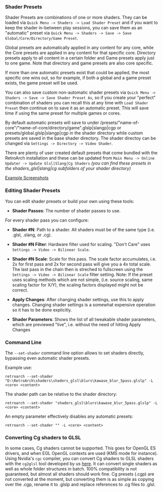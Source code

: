 ### Shader Presets

Shader Presets are combinations of one or more shaders. They can be loaded via `Quick Menu -> Shaders -> Load Shader Preset` and if you want to keep the shader in-between play sessions, you can save them as an "automatic" preset via `Quick Menu -> Shaders -> Save -> Save Global/Core/Directory/Game Preset`.

Global presets are automatically applied in any content for any core, while the Core presets are applied in any content for that specific core. Directory presets apply to all content in a certain folder and Game presets apply just to one game. Note that directory and game presets are also core specific.

If more than one automatic presets exist that could be applied, the most specific one wins out, so for example, if both a global and a game preset exists, the game preset will be used.

You can also save custom non-automatic shader presets via `Quick Menu -> Shaders -> Save -> Save Shader Preset As`, so if you create your "perfect" combination of shaders you can recall this at any time with `Load Shader Preset` then continue on to save it as an automatic preset. This will save time if using the same preset for multiple games or cores.

By default automatic presets will save to under /presets/"name-of-core"/"name-of-core/directory/game".glslp|slangp|cgp or presets/global.glslp|slangp|cgp in the shader directory while custom presets are saved in the base shader directory. The shader directoy can be changed via `Settings -> Directory -> Video Shader`.

There are plenty of user created default presets that come bundled with the RetroArch installation and these can be updated from `Main Menu -> Online Updater -> Update Glsl|Slang|Cg Shaders` *(you can find these presets in the shaders_glsl|slang|cg subfolders of your shader directory)*

[Example Screenshots](https://docs.libretro.com/shader/introduction/)

### Editing Shader Presets

You can edit shader presets or build your own using these tools:
- **Shader Passes**: The number of shader passes to use.

For every shader pass you can configure:
- **Shader #N**: Path to a shader. All shaders must be of the same type (i.e. .glsl, .slang, or .cg).
- **Shader #N Filter**: Hardware filter used for scaling. "Don't Care" uses `Settings -> Video -> Bilinear Scale`.
- **Shader #N Scale**: Scale for this pass. The scale factor accumulates, i.e. 2x for first pass and 2x for second pass will give you a 4x total scale. The last pass in the chain then is streched to fullscreen using the `Settings -> Video -> Bilinear Scale` filter setting.
Note: If the preset uses scaling methods which are not simple, (i.e. source scaling, same scaling factor for X/Y), the scaling factors displayed might not be correct.

- **Apply Changes**: After changing shader settings, use this to apply changes. Changing shader settings is a somewhat expensive operation so it has to be done explicitly.
- **Shader Parameters**: Shows the list of all tweakable shader parameters, which are previewed "live", i.e. without the need of hitting Apply Changes

### Command Line
The `--set-shader` command line option allows to set shaders directly, bypassing even automatic shader presets.

Example use:
    
    retroarch --set-shader "D:\RetroArch\shaders\shaders_glsl\blurs\kawase_blur_5pass.glslp" -L <core> <content>
    
The shader path can be relative to the shader directory:
    
    retroarch --set-shader "shaders_glsl\blurs\kawase_blur_5pass.glslp" -L <core> <content>
    
An empty parameter effectively disables any automatic presets:
    
    retroarch --set-shader "" -L <core> <content>
    
### Converting Cg shaders to GLSL
In some cases, Cg shaders cannot be supported. This goes for OpenGL ES drivers, and when EGL OpenGL contexts are used (KMS mode for instance). Using Nvidia's `cgc` compiler, you can convert Cg shaders to GLSL shaders with the `cg2glsl` tool developed by us [here](https://github.com/Themaister/RetroArch/blob/master/tools/cg2glsl.py). It can convert single shaders as well as whole folder structures in batch.
100% compatibility is not guaranteed, but almost all shaders should work fine. Cg presets (.cgp) are not converted at the moment, but converting them is as simple as copying over the .cgp, rename it to .glslp and replace references to .cg files to .glsl.
